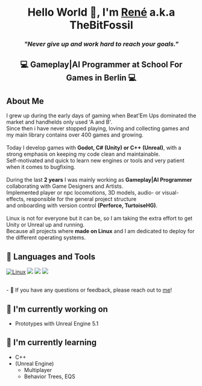 <h1 align="center">
Hello World 👋, I'm <a href="https://www.linkedin.com/thebitfossil" target="_blank" rel="noreferrer">René</a> a.k.a TheBitFossil </h1>
<h3 align="center"> <i>"Never give up and work hard to reach your goals."</i> </h3>
<h2 align="center"> 💻 Gameplay|AI Programmer at School For Games in Berlin 💻 </h2>

About Me
--------------
I grew up during the early days of gaming when Beat'Em Ups dominated the market and handhelds only used 'A and B'. <br>
Since then i have never stopped playing, loving and collecting games and my main library contains over 400 games and growing. <br>
<br>
Today I develop games with **Godot, C# (Unity) or C++ (Unreal)**, with a strong emphasis on keeping my code clean and maintainable. <br>
Self-motivated and quick to learn new engines or tools and very patient when it comes to bugfixing. <br>
<br>
During the last **2 years** I was mainly working as **Gameplay|AI Programmer** collaborating with Game Designers and Artists. <br>
Implemented player or npc locomotions, 3D models, audio- or visual-effects, responsible for the general project structure <br> 
and onboarding with version control **(Perforce, TurtoiseHG)**.<br>
<br>
Linux is not for everyone but it can be, so I am taking the extra effort to get Unity or Unreal up and running. <br>
Because all projects where **made on Linux** and I am dedicated to deploy for the different operating systems. <br>


## 💼 Languages and Tools
[![Linux](https://svgshare.com/i/Zhy.svg)](https://svgshare.com/i/Zhy.svg)
![](https://img.shields.io/badge/C%23-239120?style=for-the-badge&logo=c-sharp&logoColor=white)
![](https://img.shields.io/badge/C%2B%2B-00599C?style=for-the-badge&logo=c%2B%2B&logoColor=white)
![](https://img.shields.io/badge/Rider-000000?style=for-the-badge&logo=Rider&logoColor=white)

</br>
- 💬 If you have any questions or feedback, please reach out to <a href="mailto:thebitfossil@gmail.com">me</a>!

## 🔭 I'm currently working on

- Prototypes with Unreal Engine 5.1

## 🌱 I'm currently learning

- C++
- (Unreal Engine)
  * Multiplayer    
  * Behavior Trees, EQS



